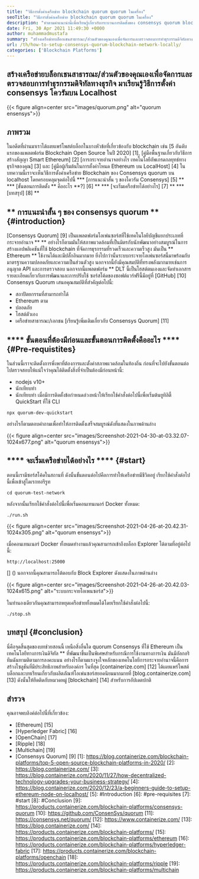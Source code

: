 ```yaml
---
title: "วิธีการตั้งค่าเครือข่าย blockchain quorum quorum ในเครื่อง" 
seoTitle: "วิธีการตั้งค่าเครือข่าย blockchain quorum quorum ในเครื่อง" 
description: "ทำตามคำแนะนำนี้เพื่อเรียนรู้เกี่ยวกับกระบวนการติดตั้งของ consensys quorum blockchain บน localhost Consensys Quorum เป็น blockchain โอเพนซอร์ส Etherum" 
date: Fri, 30 Apr 2021 11:49:30 +0000
author: muhammadmustafa
summary: "สร้างเครือข่ายบล็อกเชนสาธารณะ/ส่วนตัวของคุณเองเพื่อจัดการและตรวจสอบการทำธุรกรรมดิจิทัลทางธุรกิจ มาเรียนรู้วิธีการตั้งค่า consensys โควรัมบน Localhost" 
url: /th/how-to-setup-consensys-quorum-blockchain-network-locally/
categories: ['Blockchain Platforms']
---
```


## สร้างเครือข่ายบล็อกเชนสาธารณะ/ส่วนตัวของคุณเองเพื่อจัดการและตรวจสอบการทำธุรกรรมดิจิทัลทางธุรกิจ มาเรียนรู้วิธีการตั้งค่า consensys โควรัมบน Localhost

{{< figure align=center src="images/quorum.png" alt="quorum ensensys">}}


## ภาพรวม
ในอดีตที่ผ่านมาเราได้เผยแพร่โพสต์บล็อกในบางหัวข้อที่เกี่ยวข้องกับ blockchain เช่น [5 อันดับแรกของแพลตฟอร์ม Blockchain Open Source ในปี 2020] [1], [คู่มือพื้นฐานเกี่ยวกับวิธีการสร้างสัญญา Smart Ethereum] [2] [การกระจายอำนาจอย่างไร เทคโนโลยีอัพเกรดกลยุทธ์ทางธุรกิจของคุณ] [3] และ [คู่มือผู้เริ่มต้นในการตั้งค่าโหนด Ethereum บน LocalHost] [4] ในบทความนี้เราจะเห็นวิธีการตั้งค่าเครือข่าย Blockchain ของ Consensys quorum บน localhost โดยครอบคลุมจุดต่อไปนี้
  *** [การแนะนำสั้น ๆ ของโควรัม Consensys] [5] **
  *** [ขั้นตอนการติดตั้ง ** คืออะไร **?] [6] **
  *** [จะเริ่มเครือข่ายได้อย่างไร] [7] **
  *** [บทสรุป] [8] **

## ** การแนะนำสั้น ๆ ของ consensys quorum ** {#introduction}
[Consensys Quorum] [9] เป็นแพลตฟอร์มโอเพ่นซอร์สที่ใช้เทคโนโลยีบัญชีแยกประเภทที่กระจายอำนาจ ** ** อย่างไรก็ตามมันให้สภาพแวดล้อมที่เป็นมิตรกับนักพัฒนาอย่างสมบูรณ์ในการสร้างแอปพลิเคชันที่ใช้ blockchain ที่จัดการธุรกรรมที่รวดเร็วและความเร็วสูง มันเป็น ** Ethereum ** ใช้งานได้และมีปลั๊กอินมากมาย ยิ่งไปกว่านั้นระบบกระจายโอเพ่นซอร์สนี้มาพร้อมกับมาตรฐานความปลอดภัยและความเป็นส่วนตัวสูง นอกจากนี้ยังมีคุณสมบัติที่ทรงพลังมากมายเช่นการอนุญาต API และการตรวจสอบ นอกจากนี้แพลตฟอร์ม ** DLT นี้เป็นโฮสต์ตนเองและจัดทำเอกสารรายละเอียดเกี่ยวกับการพัฒนาและการปรับใช้ ซอร์สโค้ดของซอฟต์แวร์ฟรีนี้มีอยู่ที่ [GitHub] [10]
Consensys Quorum เสนอคุณสมบัติที่สำคัญต่อไปนี้:
  * สถาปัตยกรรมที่สามารถทำได้
  * Ethereum ตาม
  * ปลอดภัย
  * โฮสต์ตัวเอง
  * เครือข่ายสาธารณะ/เอกชน
[เรียนรู้เพิ่มเติมเกี่ยวกับ Consensys Quorum] [11]

## **** ขั้นตอนที่ต้องมีก่อนและขั้นตอนการติดตั้งคืออะไร **** {#Pre-requistites}
ในส่วนนี้เราจะติดตั้งการพึ่งพาที่ต้องการและตั้งค่าสภาพแวดล้อมในท้องถิ่น ก่อนที่จะไปยังขั้นตอนต่อไปตรวจสอบให้แน่ใจว่าคุณได้ติดตั้งสิ่งที่จำเป็นต้องมีก่อนหน้านี้:
  * nodejs v10+
  * นักเทียบท่า
  * นักเทียบท่า
เมื่อมีการติดตั้งข้อกำหนดล่วงหน้าให้เรียกใช้คำสั่งต่อไปนี้เพื่อเริ่มต้นยูทิลิตี้ QuickStart ที่ใช้ CLI
```
npx quorum-dev-quickstart
```
อย่างไรก็ตามตอบคำถามเพื่อทำให้การติดตั้งเสร็จสมบูรณ์ดังที่แสดงในภาพด้านล่าง

{{< figure align=center src="images/Screenshot-2021-04-30-at-03.32.07-1024x677.png" alt="quorum ensensys">}}


## **** จะเริ่มเครือข่ายได้อย่างไร **** {#start}
ตอนนี้เรามีซอร์สโค้ดในสถานที่ ดังนั้นขั้นตอนต่อไปคือการทำให้เครือข่ายมีชีวิตอยู่
เรียกใช้คำสั่งต่อไปนี้เพื่อเข้าสู่ไดเรกทอรีรูท
```
cd quorum-test-network
```
หลังจากนั้นเรียกใช้คำสั่งต่อไปนี้เพื่อเริ่มคอนเทนเนอร์ Docker ทั้งหมด:
```
./run.sh
```

{{< figure align=center src="images/Screenshot-2021-04-26-at-20.42.31-1024x305.png" alt="quorum ensensys">}}

เมื่อคอนเทนเนอร์ Docker ทั้งหมดทำงานแล้วคุณสามารถเข้าถึงบล็อก Explorer ได้ตามที่อยู่ต่อไปนี้:
```
http://localhost:25000
```
[] ()
นอกจากนี้คุณสามารถโต้ตอบกับ Block Explorer ดังแสดงในภาพด้านล่าง

{{< figure align=center src="images/Screenshot-2021-04-26-at-20.42.03-1024x615.png" alt="ระบบกระจายโอเพนซอร์ส">}}

ในทำนองเดียวกันคุณสามารถหยุดเครือข่ายทั้งหมดได้โดยเรียกใช้คำสั่งต่อไปนี้:
```
./stop.sh 
```

## บทสรุป {#conclusion}
นี่คือจุดสิ้นสุดของบทช่วยสอนนี้ เหนือสิ่งอื่นใด quorum Consensys ที่ใช้ Ethereum เป็นเทคโนโลยีทางการเงินดิจิทัล ** ที่พัฒนาขึ้นเป็นพิเศษสำหรับกรณีการใช้งานทางการเงิน มันมีอัลกอริทึมฉันทามติตามการลงคะแนน อย่างไรก็ตามแรงจูงใจหลักของเทคโนโลยีการกระจายอำนาจนี้คือการสร้างโซลูชันที่มีประสิทธิภาพสำหรับองค์กร
ในที่สุด [containerize.com] [12] ได้เผยแพร่โพสต์บล็อกและบทเรียนเกี่ยวกับผลิตภัณฑ์โอเพ่นซอร์สยอดนิยมมากมายที่ [blog.containerize.com] [13] ดังนั้นให้ยึดติดกับหมวดหมู่ [blockchain] [14] สำหรับการอัปเดตปกติ

## สำรวจ
คุณอาจพบลิงค์ต่อไปนี้ที่เกี่ยวข้อง:
  * [Ethereum] [15]
  * [Hyperledger Fabric] [16]
  * [OpenChain] [17]
  * [Ripple] [18]
  * [Multichain] [19]
  * [Consensys Quorum] [9]
[1]: https://blog.containerize.com/blockchain-platforms/top-5-open-source-blockchain-platforms-in-2020/
[2]: https://blog.containerize.com/
[3]: https://blog.containerize.com/2020/11/27/how-decentralized-technology-upgrades-your-business-strategy/
[4]: https://blog.containerize.com/2020/12/23/a-beginners-guide-to-setup-ethereum-node-on-localhost/
[5]: #Introduction
[6]: #pre-requisites
[7]: #start
[8]: #Conclusion
[9]: https://products.containerize.com/blockchain-platforms/consensys-quorum
[10]: https://github.com/ConsenSys/quorum
[11]: https://consensys.net/quorum/
[12]: https://www.containerize.com/
[13]: https://blog.containerize.com/
[14]: https://products.containerize.com/blockchain-platforms/
[15]: https://products.containerize.com/blockchain-platforms/ethereum
[16]: https://products.containerize.com/blockchain-platforms/hyperledger-fabric
[17]: https://products.containerize.com/blockchain-platforms/openchain
[18]: https://products.containerize.com/blockchain-platforms/ripple
[19]: https://products.containerize.com/blockchain-platforms/multichain
